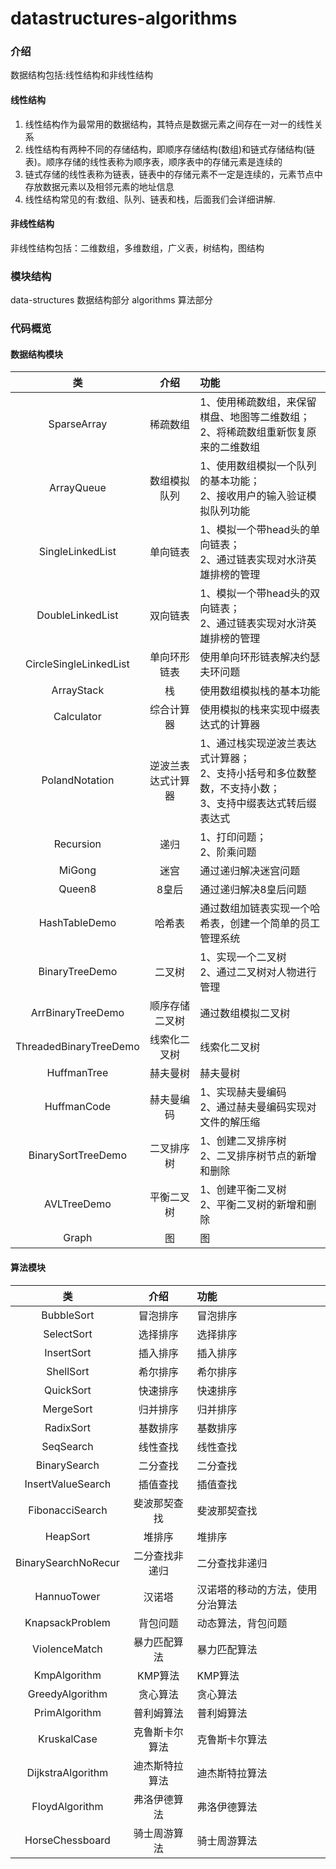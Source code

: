# datastructures-algorithms

### 介绍
数据结构包括:线性结构和非线性结构

#### 线性结构
1) 线性结构作为最常用的数据结构，其特点是数据元素之间存在一对一的线性关系
2) 线性结构有两种不同的存储结构，即顺序存储结构(数组)和链式存储结构(链表)。顺序存储的线性表称为顺序表，顺序表中的存储元素是连续的
3) 链式存储的线性表称为链表，链表中的存储元素不一定是连续的，元素节点中存放数据元素以及相邻元素的地址信息
4) 线性结构常见的有:数组、队列、链表和栈，后面我们会详细讲解.
#### 非线性结构
非线性结构包括：二维数组，多维数组，广义表，树结构，图结构

### 模块结构
data-structures 数据结构部分
algorithms 算法部分

### 代码概览
#### 数据结构模块
| 类 | 介绍 | 功能 |
|:-----:|:-----:|:-----|
| SparseArray | 稀疏数组 | 1、使用稀疏数组，来保留棋盘、地图等二维数组；<br/> 2、将稀疏数组重新恢复原来的二维数组 |
| ArrayQueue | 数组模拟队列 | 1、使用数组模拟一个队列的基本功能；<br/> 2、接收用户的输入验证模拟队列功能
| SingleLinkedList | 单向链表 | 1、模拟一个带head头的单向链表；<br/> 2、通过链表实现对水浒英雄排榜的管理
| DoubleLinkedList | 双向链表 | 1、模拟一个带head头的双向链表；<br/> 2、通过链表实现对水浒英雄排榜的管理
| CircleSingleLinkedList | 单向环形链表 | 使用单向环形链表解决约瑟夫环问题
| ArrayStack | 栈 | 使用数组模拟栈的基本功能
| Calculator | 综合计算器 | 使用模拟的栈来实现中缀表达式的计算器
| PolandNotation | 逆波兰表达式计算器 | 1、通过栈实现逆波兰表达式计算器；<br/> 2、支持小括号和多位数整数，不支持小数；<br/> 3、支持中缀表达式转后缀表达式
| Recursion | 递归 | 1、打印问题；<br/> 2、阶乘问题
| MiGong | 迷宫 | 通过递归解决迷宫问题
| Queen8 | 8皇后 | 通过递归解决8皇后问题
| HashTableDemo | 哈希表 | 通过数组加链表实现一个哈希表，创建一个简单的员工管理系统 
| BinaryTreeDemo | 二叉树 | 1、实现一个二叉树 <br/> 2、通过二叉树对人物进行管理
| ArrBinaryTreeDemo | 顺序存储二叉树 | 通过数组模拟二叉树
| ThreadedBinaryTreeDemo | 线索化二叉树 | 线索化二叉树
| HuffmanTree | 赫夫曼树 | 赫夫曼树
| HuffmanCode | 赫夫曼编码 | 1、实现赫夫曼编码 <br/> 2、通过赫夫曼编码实现对文件的解压缩
| BinarySortTreeDemo | 二叉排序树 | 1、创建二叉排序树 <br/> 2、二叉排序树节点的新增和删除
| AVLTreeDemo | 平衡二叉树 | 1、创建平衡二叉树 <br/> 2、平衡二叉树的新增和删除
| Graph | 图 | 图
#### 算法模块
| 类 | 介绍 | 功能 |
|:-----:|:-----:|:-----|
| BubbleSort | 冒泡排序 | 冒泡排序
| SelectSort | 选择排序 | 选择排序
| InsertSort | 插入排序 | 插入排序
| ShellSort | 希尔排序 | 希尔排序
| QuickSort | 快速排序 | 快速排序
| MergeSort | 归并排序 | 归并排序
| RadixSort | 基数排序 | 基数排序
| SeqSearch | 线性查找 | 线性查找
| BinarySearch | 二分查找 | 二分查找
| InsertValueSearch | 插值查找 | 插值查找
| FibonacciSearch | 斐波那契查找 | 斐波那契查找
| HeapSort | 堆排序 | 堆排序
| BinarySearchNoRecur | 二分查找非递归 | 二分查找非递归
| HannuoTower | 汉诺塔 | 汉诺塔的移动的方法，使用分治算法
| KnapsackProblem | 背包问题 | 动态算法，背包问题
| ViolenceMatch | 暴力匹配算法 | 暴力匹配算法
| KmpAlgorithm | KMP算法 | KMP算法
| GreedyAlgorithm | 贪心算法 | 贪心算法
| PrimAlgorithm | 普利姆算法 | 普利姆算法
| KruskalCase | 克鲁斯卡尔算法 | 克鲁斯卡尔算法
| DijkstraAlgorithm | 迪杰斯特拉算法 | 迪杰斯特拉算法
| FloydAlgorithm | 弗洛伊德算法 | 弗洛伊德算法
| HorseChessboard | 骑士周游算法 | 骑士周游算法
